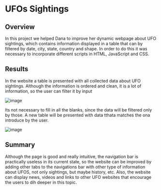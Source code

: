 # UFOs Sightings

## Overview
In this project we helped Dana to improve her dynamic webpage about UFO sightings, which contains information displayed in a table that can by filtered by date, city, state, country and shape. In order to do this it was necessary to incorporate different scripts in HTML, JavaScript and CSS.

## Results
In the website a table is presented with all collected data about UFO sightings. Although the information is ordered and clean, it is a lot of information, so the user can filter it by input  

![image](https://user-images.githubusercontent.com/90527315/156905363-3744d0bc-a47c-48f1-a365-37f374b35a81.png)

Its not necessary to fill in all the blanks, since the data will be filtered only by those. A new table will be presented with data tthata matches the ona introduce by the user.

![image](https://user-images.githubusercontent.com/90527315/156905309-1f2715d9-3106-4a55-9c77-b36aacfedcdb.png)

## Summary

Although the page is good and really intuitive, the navigation bar is practically useless in its current state, so the website can be improved by adding other tabs to the navigations bar with other type of information about UFOS, not only sightings, but maybe history, etc. Also, the website can display news, videos and links to other UFO websites that encourage the users to dih deeper in this topic.
